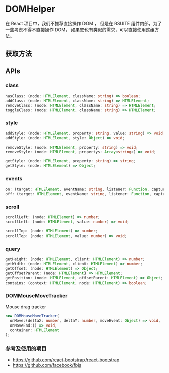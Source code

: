 # DOMHelper

在 React 项目中，我们不推荐直接操作 DOM ， 但是在 RSUITE 组件内部，为了一些考虑不得不直接操作 DOM， 如果您也有类似的需求，可以直接使用这组方法。

## 获取方法

<!--{include:<import-guide>}-->

## APIs

### class

```typescript
hasClass: (node: HTMLElement, className: string) => boolean;
addClass: (node: HTMLElement, className: string) => HTMLElement;
removeClass: (node: HTMLElement, className: string) => HTMLElement;
toggleClass: (node: HTMLElement, className: string) => HTMLElement;
```

<!--{include:`class-helper.md`}-->

### style

```typescript
addStyle: (node: HTMLElement, property: string, value: string) => void;
addStyle: (node: HTMLElement, style: Object) => void;

removeStyle: (node: HTMLElement, property: string) => void;
removeStyle: (node: HTMLElement, propertys: Array<string>) => void;

getStyle: (node: HTMLElement, property: string) => string;
getStyle: (node: HTMLElement) => Object;


```

<!--{include:`style-helper.md`}-->

### events

```typescript
on: (target: HTMLElement, eventName: string, listener: Function, capture: boolean = false) => {off: Function};
off: (target: HTMLElement, eventName: string, listener: Function, capture: boolean = false) => void;
```

<!--{include:`event-helper.md`}-->

### scroll

```typescript
scrollLeft: (node: HTMLElement) => number;
scrollLeft: (node: HTMLElement, value: number) => void;

scrollTop: (node: HTMLElement) => number;
scrollTop: (node: HTMLElement, value: number) => void;
```

<!--{include:`scroll-helper.md`}-->

### query

```typescript
getHeight: (node: HTMLElement, client: HTMLElement) => number;
getWidth: (node: HTMLElement, client: HTMLElement) => number;
getOffset: (node: HTMLElement) => Object;
getOffsetParent: (node: HTMLElement) => HTMLElement;
getPosition: (node: HTMLElement, offsetParent: HTMLElement) => Object;
contains: (context: HTMLElement, node: HTMLElement) => boolean;
```

<!--{include:`query.md`}-->

### DOMMouseMoveTracker

Mouse drag tracker

```typescript
new DOMMouseMoveTracker(
  onMove:(deltaX: number, deltaY: number, moveEvent: Object) => void,
  onMoveEnd:() => void,
  container: HTMLElement
);
```

<!--{include:`dom-mouse-move-tracker.md`}-->

### 参考及使用的项目

- https://github.com/react-bootstrap/react-bootstrap
- https://github.com/facebook/fbjs
